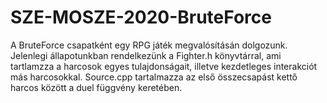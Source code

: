 # SZE-MOSZE-2020-BruteForce

A BruteForce csapatként egy RPG játék megvalósításán dolgozunk. Jelenlegi állapotunkban rendelkezünk a Fighter.h könyvtárral, ami tartlamzza a harcosok egyes tulajdonságait, illetve kezdetleges interakciót más harcosokkal. Source.cpp tartalmazza az első összecsapást kettő harcos között a duel függvény keretében.
